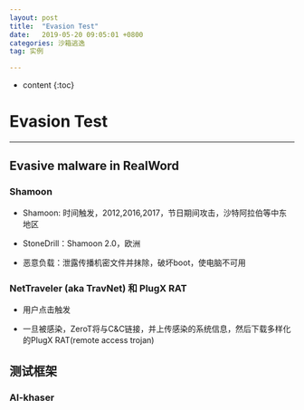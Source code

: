 ```yaml
---
layout: post
title:  "Evasion Test"
date:   2019-05-20 09:05:01 +0800
categories: 沙箱逃逸
tag: 实例

---
```

* content
{:toc}


# Evasion Test

---

## Evasive malware in RealWord

### Shamoon

* Shamoon: 时间触发，2012,2016,2017，节日期间攻击，沙特阿拉伯等中东地区
* StoneDrill：Shamoon 2.0，欧洲

* 恶意负载：泄露传播机密文件并抹除，破坏boot，使电脑不可用

### NetTraveler (aka TravNet) 和 PlugX RAT

* 用户点击触发

* 一旦被感染，ZeroT将与C&C链接，并上传感染的系统信息，然后下载多样化的PlugX RAT(remote access trojan)



## 测试框架

### Al-khaser

